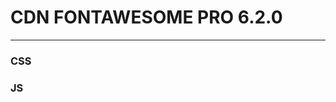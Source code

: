 # CDN FONTAWESOME PRO 6.2.0
-----------------------------------------------------------------------------------------------
### CSS
<link href="https://cdn.jsdelivr.net/gh/dangminhdong/Fontawesome-Pro/css/all.min.css" rel="stylesheet"/>

### JS
<script src="https://cdn.jsdelivr.net/gh/dangminhdong/Fontawesome-Pro/js/pro.min.js"></script>


